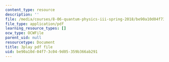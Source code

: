 ```yaml
---
content_type: resource
description: ''
file: /media/courses/8-06-quantum-physics-iii-spring-2018/be90a10d04f73c049d05359b366ab291_jhIU1msmvaY.pdf
file_type: application/pdf
learning_resource_types: []
ocw_type: OCWFile
parent_uid: null
resourcetype: Document
title: 3play pdf file
uid: be90a10d-04f7-3c04-9d05-359b366ab291
---
```

